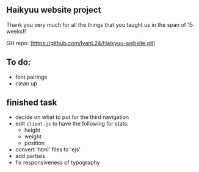 ## Haikyuu website project
  Thank you very much for all the things that you taught us in the span of 15 weeks!!

GH repo: [https://github.com/IvanL24/Haikyuu-website.git]


## To do:
- font pairings
- clean up

## finished task
- decide on what to put for the third navigation
- edit  `client.js` to have the following for stats:
  - height
  - weight
  - position
- convert 'html' files to 'ejs'
- add partials
- fix responsiveness of typography



